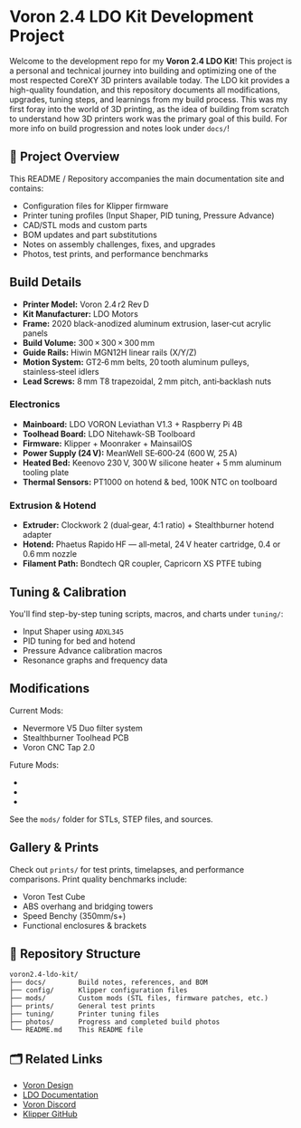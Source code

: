 # Voron 2.4 LDO Kit Development Project

Welcome to the development repo for my **Voron 2.4 LDO Kit**! This project is a personal and technical journey into building and optimizing one of the most respected CoreXY 3D printers available today. The LDO kit provides a high-quality foundation, and this repository documents all modifications, upgrades, tuning steps, and learnings from my build process. This was my first foray into the world of 3D printing, as the idea of building from scratch to understand how 3D printers work was the primary goal of this build. For more info on build progression and notes look under `docs/`!

## 🔧 Project Overview

This README / Repository accompanies the main documentation site and contains:

- Configuration files for Klipper firmware
- Printer tuning profiles (Input Shaper, PID tuning, Pressure Advance)
- CAD/STL mods and custom parts
- BOM updates and part substitutions
- Notes on assembly challenges, fixes, and upgrades
- Photos, test prints, and performance benchmarks

## Build Details
- **Printer Model:** Voron 2.4 r2 Rev D  
- **Kit Manufacturer:** LDO Motors  
- **Frame:** 2020 black-anodized aluminum extrusion, laser‑cut acrylic panels  
- **Build Volume:** 300 × 300 × 300 mm  
- **Guide Rails:** Hiwin MGN12H linear rails (X/Y/Z)  
- **Motion System:** GT2‑6 mm belts, 20 tooth aluminum pulleys, stainless‑steel idlers  
- **Lead Screws:** 8 mm T8 trapezoidal, 2 mm pitch, anti‑backlash nuts  

### Electronics

- **Mainboard:** LDO VORON Leviathan V1.3 + Raspberry Pi 4B
- **Toolhead Board:** LDO Nitehawk-SB Toolboard
- **Firmware:** Klipper + Moonraker + MainsailOS  
- **Power Supply (24 V):** MeanWell SE‑600‑24 (600 W, 25 A)  
- **Heated Bed:** Keenovo 230 V, 300 W silicone heater + 5 mm aluminum tooling plate  
- **Thermal Sensors:** PT1000 on hotend & bed, 100K NTC on toolboard  

### Extrusion & Hotend

- **Extruder:** Clockwork 2 (dual‑gear, 4:1 ratio) + Stealthburner hotend adapter  
- **Hotend:** Phaetus Rapido HF — all‑metal, 24 V heater cartridge, 0.4 or 0.6 mm nozzle  
- **Filament Path:** Bondtech QR coupler, Capricorn XS PTFE tubing  

## Tuning & Calibration

You'll find step-by-step tuning scripts, macros, and charts under `tuning/`:

- Input Shaper using `ADXL345`
- PID tuning for bed and hotend
- Pressure Advance calibration macros
- Resonance graphs and frequency data

## Modifications

Current Mods:

- Nevermore V5 Duo filter system
- Stealthburner Toolhead PCB
- Voron CNC Tap 2.0

Future Mods:

- 
- 
-

See the `mods/` folder for STLs, STEP files, and sources.

## Gallery & Prints

Check out `prints/` for test prints, timelapses, and performance comparisons. Print quality benchmarks include:

- Voron Test Cube
- ABS overhang and bridging towers
- Speed Benchy (350mm/s+)
- Functional enclosures & brackets

## 📁 Repository Structure

```text
voron2.4-ldo-kit/
├── docs/        Build notes, references, and BOM
├── config/      Klipper configuration files
├── mods/        Custom mods (STL files, firmware patches, etc.)
├── prints/      General test prints
├── tuning/      Printer tuning files
├── photos/      Progress and completed build photos
└── README.md    This README file
```

## 🗂️ Related Links

- [Voron Design](https://vorondesign.com/)
- [LDO Documentation](https://docs.ldomotors.com/)
- [Voron Discord](https://discord.gg/voron)
- [Klipper GitHub](https://github.com/Klipper3d/klipper)

